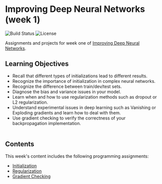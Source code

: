 # Improving Deep Neural Networks (week 1)
![Build Status](https://img.shields.io/badge/build-Stable-green.svg)
![License](https://img.shields.io/badge/license-DO_WHATEVER_YOU_WANT-green.svg)

Assignments and projects for week one of [Improving Deep Neural Networks](https://www.coursera.org/learn/deep-neural-network).

## Learning Objectives
* Recall that different types of initializations lead to different results.
* Recognize the importance of initialization in complex neural networks.
* Recognize the difference between train/dev/test sets.
* Diagnose the bias and variance issues in your model.
* Learn when and how to use regularization methods such as dropout or L2 regularization.
* Understand experimental issues in deep learning such as Vanishing or Exploding gradients and learn how to deal with them.
* Use gradient checking to verify the correctness of your backpropagation implementation.
<br/><br/>

## Contents
This week's content includes the following programming assignments:
* [Initialization](https://github.com/chivingtoninc/Coursera-Deep-Learning/blob/master/2-Improving-Deep-Neural-Networks/week-1/Initialization.ipynb)
* [Regularization](https://github.com/chivingtoninc/Coursera-Deep-Learning/blob/master/2-Improving-Deep-Neural-Networks/week-1/Regularization%2B-%2Bv2.ipynb)
* [Gradient Checking](https://github.com/chivingtoninc/Coursera-Deep-Learning/blob/master/2-Improving-Deep-Neural-Networks/week-1/Gradient%2BChecking%2Bv1.ipynb)
